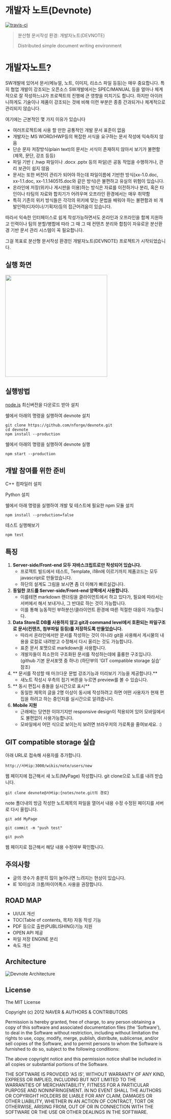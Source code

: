 개발자 노트(Devnote)
====================

[![travis-ci](https://secure.travis-ci.org/nforge/devnote.png?branch=master)](http://travis-ci.org//nforge/devnote)

> 분산형 문서작성 환경: 개발자노트(DEVNOTE)
>
> Distributed simple document writing environment

개발자노트?
========
 SW개발에 있어서 문서(메뉴얼, 노트, 이미지, 리소스 파일 등등)는 매우 중요합니다.
특히 협업 개발이 강조되는 오픈소스 SW개발에서는 SPEC/MANUAL 등을 얼마나 체계적으로 잘 작성하느냐가 프로젝트의 진행에 큰 영향을 미치기도 합니다. 하지만 아이러니하게도 기술이나 제품이 강조되는 것에 비해 이런 부분은 종종 간과되거나 체계적으로 관리되지 않습니다. 

여기에는 근본적인 몇 가지 이유가 있습니다

 - 여러프로젝트에 사용 할 만한 공통적인 개발 문서 표준이 없음
 - 개발자는 MS WORD/HWP등의 복잡한 서식을 요구하는 문서 작성에 익숙하지 않음
 - 단순 문자 저장방식(plain text)의 문서는 서식이 존재하지 않아서 보기가 불편함 (제목, 문단, 강조 등등)
 - 파일 기반 ( .hwp 파일이나 .docx .pptx 등의 파일)은 공동 작업을 수행하거나, 관리 보관이 쉽지 않음
 - 문서는 또한 버전이 관리가 되어야 하는데 파일이름에 기반한 방식(xx-1.0.doc, xx-1.1.doc, xx-1.1.140515.doc와 같은 방식)은 불편하고 유실의 위험이 있습니다.
 - 온라인에 저장(위키나 게시판을 이용)하는 방식은 자료를 이전하거나 분리, 혹은 타인이나 타팀의 자료와 합치기가 어려우며 오프라인 환경에서는 매우 취약함
 - 특히 기존의 위키 방식들은 각각의 위키에 맞는 문법을 배워야 하는 불편함과 비 개발인력(디자이너/기획자)등의 접근어려움이 있습니다.

따라서 익숙한 인터페이스로 쉽게 작성가능하면서도 온라인과 오프라인을 함께 지원하고 인력이나 팀의 분할/병합에 따라 그 때 그 때 컨텐츠 분리와 합침이 자유로운 분산환경 기반 문서 관리 시스템이 꼭 필요합니다. 

그걸 목표로 분산형 문서작성 환경인 개발자노트(DEVNOTE) 프로젝트가 시작되었습니다.
 

실행 화면
---

<img src='https://raw.github.com/nforge/devnote/master/doc/screenshot_devnote.png' width="320">



실행방법
---

[node.js](http://nodejs.org/) 최신버전을 다운로드 받아 설치

쉘에서 아래의 명령을 실행하여 devnote 설치

    git clone https://github.com/nforge/devnote.git
    cd devnote
    npm install --production

쉘에서 아래의 명령을 실행하여 devnote 실행

    npm start --production

개발 참여를 위한 준비
---

C++ 컴파일러 설치

Python 설치

쉘에서 아래 명령을 실행하여 개발 및 테스트에 필요한 npm 모듈 설치

    npm install --production=false

테스트 실행해보기

    npm test

특징
---

1. **Server-side/Front-end 모두 자바스크립트로만 작성되어 있습니다.**
    - 프로젝트 빌드에서 테스트, Template, i18n에 이르기까지 제품코드는 모두 javascript로 만들었습니다.
    - 하단의 설계도 그림을 보시면 좀 더 이해가 빠르실겁니다.
2. **동일한 코드를 Server-side/Front-end 양쪽에서 사용합니다.**
    - 이를테면 markdown 렌더링을 클라이언트에서 하고 있다가, 필요에 따라서는 서버에서 해서 보내거나, 그 반대로 하는 것이 가능합니다.
    - 이를 통해 능동적인 부하분산/클라이언트 환경에 따른 적절한 대응이 가능합니다.
4. **Data Store로 DB를 사용하지 않고 git과 command level에서 호환되는 파일구조로 문서(컨텐츠, 첨부파일 등등)를 저장하도록 만들었습니다.**
    - 따라서 온라인에서만 문서를 작성하는 것이 아니라 git을 사용해서 게시물의 내용을 로컬로 내려받고 수정해서 다시 올리는 것도 가능합니다.
    - 표준 문서 포맷으로 markdown을 사용합니다.
    - 개발자들이 최소한의 구조화된 문서를 작성하는데에 훌륭한 구조입니다. (github 기본 문서포맷 중 하나)
      (하단부의 'GIT compatible storage 실습' 참조)
5. ** 문서를 작성할 때 마크다운 문법 강조기능과 미리보기 기능을 제공합니다.**
    - 새노트 작성시 우측의 접기 버튼을 누르면 preview를 볼 수 있습니다.
6. ** 동시 편집시 충돌을 실시간으로 표시**
    - 동일한 제목의 글을 2명 이상이 동시에 작성하려고 하면 어떤 사용자가 현재 편집을 하려고 하는 중인지를 실시간으로 알려줍니다.
7. **Mobile 지원**
	- 근래에는 당연한 이야기지만 responsive design이 적용되어 있어 모바일에서도 불편없이 사용가능합니다.
    - 모바일에서 어떤 식으로 보이는지 보려면 브라우저의 가로폭을 줄여보세요. :)


GIT compatible storage 실습 
----

아래 URL로 접속해 사용자를 추가합니다.

    http://서버ip:3000/wikis/note/users/new

웹 페이지에 접근해서 새 노트(MyPage) 작성합니다.
git clone으로 노트를 내려 받습니다.

    git clone devnote@서버ip:{notes/note.git의 경로}

note 폴더내의 방금 작성한 노트제목의 파일을 열어서 내용 수정
수정된 페이지를 서버로 다시 올립니다.

    git add MyPage

    git commit -m "push test"

    git push

웹 페이지로 접근해서 해당 내용 수정여부 확인합니다.


주의사항
---

- 글의 갯수가 충분히 많이 늘어나면 느려지는 현상이 있습니다. 
- IE 10이상과 크롬/파이어폭스 사용을 권장합니다.


ROAD MAP
---

- UI/UX 개선
- TOC(Table of contents, 목차) 자동 작성 기능
- PDF 등으로 출판(PUBLISHING)기능 지원 
- OPEN API 제공
- 파일 저장 ENGINE 분리
- 속도 개선


Architecture
---
![Devnote Architecture](https://raw.github.com/nforge/devnote/master/doc/devnote_architecture.png)

## License 

The MIT License

Copyright (c) 2012 NAVER & AUTHORS & CONTRIBUTORS

Permission is hereby granted, free of charge, to any person obtaining
a copy of this software and associated documentation files (the
'Software'), to deal in the Software without restriction, including
without limitation the rights to use, copy, modify, merge, publish,
distribute, sublicense, and/or sell copies of the Software, and to
permit persons to whom the Software is furnished to do so, subject to
the following conditions:

The above copyright notice and this permission notice shall be
included in all copies or substantial portions of the Software.

THE SOFTWARE IS PROVIDED 'AS IS', WITHOUT WARRANTY OF ANY KIND,
EXPRESS OR IMPLIED, INCLUDING BUT NOT LIMITED TO THE WARRANTIES OF
MERCHANTABILITY, FITNESS FOR A PARTICULAR PURPOSE AND NONINFRINGEMENT.
IN NO EVENT SHALL THE AUTHORS OR COPYRIGHT HOLDERS BE LIABLE FOR ANY
CLAIM, DAMAGES OR OTHER LIABILITY, WHETHER IN AN ACTION OF CONTRACT,
TORT OR OTHERWISE, ARISING FROM, OUT OF OR IN CONNECTION WITH THE
SOFTWARE OR THE USE OR OTHER DEALINGS IN THE SOFTWARE.
